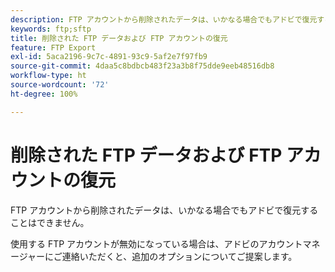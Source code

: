 ```yaml
---
description: FTP アカウントから削除されたデータは、いかなる場合でもアドビで復元することはできません。
keywords: ftp;sftp
title: 削除された FTP データおよび FTP アカウントの復元
feature: FTP Export
exl-id: 5aca2196-9c7c-4891-93c9-5af2e7f97fb9
source-git-commit: 4daa5c8bdbcb483f23a3b8f75dde9eeb48516db8
workflow-type: ht
source-wordcount: '72'
ht-degree: 100%

---
```


# 削除された FTP データおよび FTP アカウントの復元

FTP アカウントから削除されたデータは、いかなる場合でもアドビで復元することはできません。

使用する FTP アカウントが無効になっている場合は、アドビのアカウントマネージャーにご連絡いただくと、追加のオプションについてご提案します。

